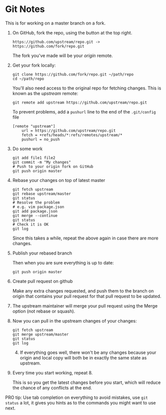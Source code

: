 # Git Notes

This is for working on a master branch on a fork.

1. On GitHub, fork the repo, using the button at the top right.

   ```
   https://github.com/upstream/repo.git ->  https://github.com/fork/repo.git
   ```

   The fork you've made will be your *origin* remote.

2. Get your fork locally:

   ```
   git clone https://github.com/fork/repo.git ~/path/repo
   cd ~/path/repo
   ```

   You'll also need access to the original repo for fetching changes. This is
   known as the *upstream* remote:

   ```
   git remote add upstream https://github.com/upstream/repo.git
   ```

   To prevent problems, add a `pushurl` line to the end of the `.git/config` file

   ```
   [remote "upstream"]
       url = https://github.com/upstream/repo.git
       fetch = +refs/heads/*:refs/remotes/upstream/*
       pushurl = no_push
   ```

3. Do some work

   ```
   git add file1 file2
   git commit -m "My changes"
   # Push to your origin fork on GitHub
   git push origin master
   ```

4. Rebase your changes on top of latest master

   ```
   git fetch upstream
   git rebase upstream/master
   git status
   # Resolve the problem
   # e.g. vim package.json
   git add package.json
   git merge --continue
   git status
   # Check it is OK
   git log
   ```

   Since this takes a while, repeat the above again in case there are more changes.

5. Publish your rebased branch

   Then when you are sure everything is up to date:

   ```
   git push origin master
   ```

6. Create pull request on github

   Make any extra changes requested, and push them to the branch on origin that
   contains your pull request for that pull request to be updated.

7. The upstream maintainer will merge your pull request using the Merge option (not rebase or squash).

8. Now you can pull in the upstream changes of your changes:

   ```
   git fetch upstream
   git merge upstream/master
   git status
   git log
   ```

   4. If everything goes well, there won't be any changes because your origin and
   local copy will both be in exactly the same state as upstream.

9. Every time you start working, repeat 8.

   This is so you get the latest changes before you start, which will reduce
   the chance of any conflicts at the end.

PRO tip: Use tab completion on everything to avoid mistakes, use `git status` a
lot, it gives you hints as to the commands you might want to use next.
